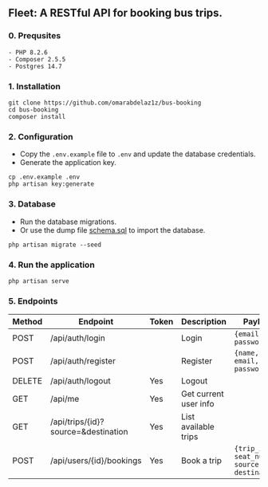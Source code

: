 ## Fleet: A RESTful API for booking bus trips.

### 0. Prequsites
```
- PHP 8.2.6
- Composer 2.5.5
- Postgres 14.7
```

### 1. Installation
```shell
git clone https://github.com/omarabdelaz1z/bus-booking
cd bus-booking
composer install
```

### 2. Configuration
- Copy the `.env.example` file to `.env` and update the database credentials.
- Generate the application key.
```shell
cp .env.example .env
php artisan key:generate
```

### 3. Database
- Run the database migrations.
- Or use the dump file [schema.sql](/database_dump/schema.sql) to import the database.
```shell
php artisan migrate --seed
```

### 4. Run the application
```shell
php artisan serve
```

### 5. Endpoints


| Method | Endpoint | Token  | Description | Payload |
| ------------- | ------------- | ------------- | ------------- | ------------- |
| POST  | /api/auth/login  | | Login | ```{email, password}``` |
| POST  | /api/auth/register  | | Register | ```{name, email, password}``` |
| DELETE  | /api/auth/logout  | Yes | Logout | |
| GET  | /api/me  | Yes | Get current user info | | 
| GET  | /api/trips/{id}?source=&destination | Yes | List available trips | |
| POST  | /api/users/{id}/bookings | Yes | Book a trip | `{trip_id, seat_number, source, destination}` |
